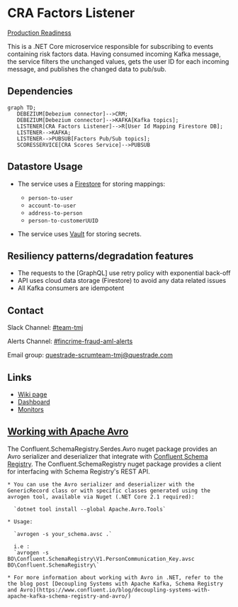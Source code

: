# CRA Factors Listener
[Production Readiness](productionreadiness.md)

This is a .NET Core microservice responsible for subscribing to events containing risk factors data. Having consumed
incoming Kafka message, the service filters the unchanged values, gets the user ID for each incoming message, and
publishes the changed data to pub/sub.

## Dependencies

```mermaid
graph TD;
   DEBEZIUM[Debezium connector]-->CRM;
   DEBEZIUM[Debezium connector]-->KAFKA[Kafka topics];
   LISTENER[CRA Factors Listener]-->R[User Id Mapping Firestore DB];
   LISTENER-->KAFKA;
   LISTENER-->PUBSUB[Factors Pub/Sub topics];
   SCORESSERVICE[CRA Scores Service]-->PUBSUB
```

## Datastore Usage

* The service uses a [Firestore](https://firebase.google.com/docs/firestore) for storing mappings:
    * `person-to-user`
    * `account-to-user`
    * `address-to-person`
    * `person-to-customerUUID`

* The service uses [Vault](https://vault.q3.questech.io/ui/vault/secrets/secret/list) for storing secrets.

## Resiliency patterns/degradation features

- The requests to the [GraphQL] use retry policy with exponential back-off
- API uses cloud data storage (Firestore) to avoid any data related issues
- All Kafka consumers are idempotent

## Contact

Slack Channel: [#team-tmj](https://questrade.slack.com/archives/C03J8C42TF1)

Alerts Channel: [#fincrime-fraud-aml-alerts](https://questrade.slack.com/archives/C04265WLMTR)

Email group: questrade-scrumteam-tmj@questrade.com

## Links
* [Wiki page](https://questrade.atlassian.net/wiki/spaces/FINCRIME/pages/46956776/CRA+Factors+Listener)
* [Dashboard](https://app.datadoghq.com/dashboard/8ah-3wg-9a7/cra-factors-listener?tpl_var_account_changed_topic_id=system.customer-risk-assessment.account.updated-1.0&tpl_var_address_info_crm_connector=dbz-mssql-source-cra-address-info-crm-1.0&tpl_var_app=cra-factors-listener&tpl_var_country_changed_topic_id=system.customer-risk-assessment.country.updated-1.0&tpl_var_env=prod&tpl_var_kube_namespace=cra-factors-listener&tpl_var_mapping_data_info_crm_connector=dbz-mssql-source-cra-mapping-data-crm-1.0&tpl_var_person_employment_changed_topic_id=system.customer-risk-assessment.person-employment.updated-1.0&tpl_var_politically_exposed_person_changed_topic_id=system.customer-risk-assessment.politically-exposed-person.updated-1.0&tpl_var_service=cra-factors-listener&tpl_var_user_info_crm_connector=dbz-mssql-source-cra-user-info-crm-1.0&from_ts=1660733152527&to_ts=1660819552527&live=true)
* [Monitors](https://app.datadoghq.com/monitors/manage?q=tag%3A%22service%3Acra-factors-listener%22)

## [Working with Apache Avro](https://github.com/confluentinc/confluent-kafka-dotnet/blob/master/README.md)

The Confluent.SchemaRegistry.Serdes.Avro nuget package provides an Avro serializer and deserializer that integrate
with [Confluent Schema Registry](https://docs.confluent.io/current/schema-registry/docs/index.html). The
Confluent.SchemaRegistry nuget package provides a client for interfacing with Schema Registry's REST API.

    * You can use the Avro serializer and deserializer with the GenericRecord class or with specific classes generated using the avrogen tool, available via Nuget (.NET Core 2.1 required):

      `dotnet tool install --global Apache.Avro.Tools`

    * Usage:

      `avrogen -s your_schema.avsc .`

      i.e :
      `avrogen -s BO\Confluent.SchemaRegistry\V1.PersonCommunication_Key.avsc BO\Confluent.SchemaRegistry\`

    * For more information about working with Avro in .NET, refer to the the blog post [Decoupling Systems with Apache Kafka, Schema Registry and Avro](https://www.confluent.io/blog/decoupling-systems-with-apache-kafka-schema-registry-and-avro/)

